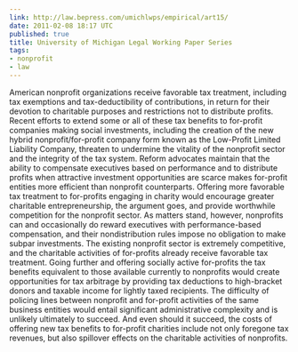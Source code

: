 ```yaml
---
link: http://law.bepress.com/umichlwps/empirical/art15/
date: 2011-02-08 18:17 UTC
published: true
title: University of Michigan Legal Working Paper Series
tags:
- nonprofit
- law
---
```


American nonprofit organizations receive favorable tax treatment, including tax exemptions and tax-deductibility of contributions, in return for their devotion to charitable purposes and restrictions not to distribute profits. Recent efforts to extend some or all of these tax benefits to for-profit companies making social investments, including the creation of the new hybrid nonprofit/for-profit company form known as the Low-Profit Limited Liability Company, threaten to undermine the vitality of the nonprofit sector and the integrity of the tax system.
Reform advocates maintain that the ability to compensate executives based on performance and to distribute profits when attractive investment opportunities are scarce makes for-profit entities more efficient than nonprofit counterparts. Offering more favorable tax treatment to for-profits engaging in charity would encourage greater charitable entrepreneurship, the argument goes, and provide worthwhile competition for the nonprofit sector. As matters stand, however, nonprofits can and occasionally do reward executives with performance-based compensation, and their nondistribution rules impose no obligation to make subpar investments. The existing nonprofit sector is extremely competitive, and the charitable activities of for-profits already receive favorable tax treatment. Going further and offering socially active for-profits the tax benefits equivalent to those available currently to nonprofits would create opportunities for tax arbitrage by providing tax deductions to high-bracket donors and taxable income for lightly taxed recipients. The difficulty of policing lines between nonprofit and for-profit activities of the same business entities would entail significant administrative complexity and is unlikely ultimately to succeed. And even should it succeed, the costs of offering new tax benefits to for-profit charities include not only foregone tax revenues, but also spillover effects on the charitable activities of nonprofits.
